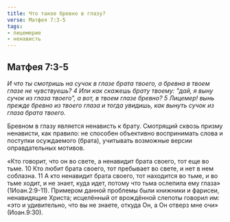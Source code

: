```yaml
---
title: Что такое бревно в глазу?
verse: Матфея 7:3-5 
tags: 
- лицемерие
- ненависть
---
```


## Матфея 7:3-5

*И что ты смотришь на сучок в глазе брата твоего, а бревна в твоем глазе не чувствуешь? 4 Или как скажешь брату твоему: "дай, я выну сучок из глаза твоего", а вот, в твоем глазе бревно? 5 Лицемер! вынь прежде бревно из твоего глаза и тогда увидишь, как вынуть сучок из глаза брата твоего.* 

Бревном в глазу является ненависть к брату. Смотрящий сквозь призму ненависти, как правило: не способен объективно воспринимать слова и поступки осуждаемого (брата), учитывать возможные версии оправдательных мотивов. 

«Кто говорит, что он во свете, а ненавидит брата своего, тот еще во тьме. 10 Кто любит брата своего, тот пребывает во свете, и нет в нем соблазна. 11 А кто ненавидит брата своего, тот находится во тьме, и во тьме ходит, и не знает, куда идет, потому что тьма ослепила ему глаза» (1Иоан.2:9-11). Примером данной проблемы были книжники и фарисеи, ненавидящие Христа; исцелённый от врождённой слепоты говорил им: «это и удивительно, что вы не знаете, откуда Он, а Он отверз мне очи» (Иоан.9:30). 
